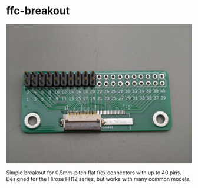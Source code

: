 # ffc-breakout

![breakout board with a 20-pin flat flex connector](img/pcb.jpg)

Simple breakout for 0.5mm-pitch flat flex connectors with up to 40 pins.
Designed for the Hirose FH12 series, but works with many common models.
